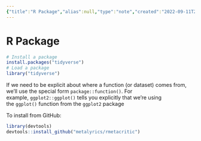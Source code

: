 ```yaml
---
{"title":"R Package","alias":null,"type":"note","created":"2022-09-11T20:20:44","modified":"2022-09-19T00:00:10","dg-publish":true,"sup":[{}],"state":"done","permalink":"/r-package/","dgPassFrontmatter":true,"updated":"2022-09-19T00:00:10"}
---
```



# R Package

```r
# Install a package
install.packages("tidyverse")
# Load a package
library("tidyverse")
```

If we need to be explicit about where a function (or dataset) comes from, we’ll use the special form `package::function()`. For example, `ggplot2::ggplot()` tells you explicitly that we’re using the `ggplot()` function from the `ggplot2` package

To install from GitHub:

```R
library(devtools)
devtools::install_github("metalyrics/rmetacritic")
```
